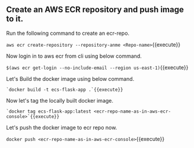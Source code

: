 ## Create an AWS ECR repository and push image to it.


Run the following command to create an ecr-repo.
  
  `aws ecr create-repository --repository-anme <Repo-name>`{{execute}}

Now login in to aws ecr from cli using below command.

   `$(aws ecr get-login --no-include-email --region us-east-1)`{{execute}}

Let's Build the docker image using below command.

    `docker build -t ecs-flask-app .`{{execute}}

Now let's tag the locally built docker image.

    `docker tag ecs-flask-app:latest <ecr-repo-name-as-in-aws-ecr-console>`{{execute}}

Let's push the docker image to ecr repo now.

   `docker push <ecr-repo-name-as-in-aws-ecr-console>`{{execute}}

